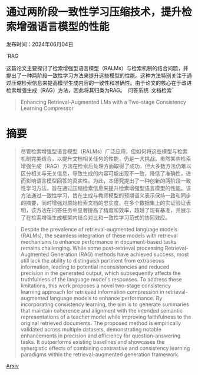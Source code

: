 # 通过两阶段一致性学习压缩技术，提升检索增强语言模型的性能

发布时间：2024年06月04日

`RAG

这篇论文主要探讨了检索增强型语言模型（RALMs）与检索机制的结合问题，并提出了一种两阶段一致性学习方法来提升这些模型的性能。这种方法特别关注于通过压缩检索信息来提高模型生成内容的一致性和准确性。由于论文的核心在于改进检索增强生成（RAG）方法，因此将其归类为RAG。` `问答系统` `文档检索`

> Enhancing Retrieval-Augmented LMs with a Two-stage Consistency Learning Compressor

# 摘要

> 尽管检索增强型语言模型（RALMs）广泛应用，但如何将这些模型与检索机制完美结合，以提升文档相关任务的性能，仍是一大挑战。虽然某些检索增强生成（RAG）方法在检索后处理方面取得了成功，但大多数方法仍难以区分相关与无关信息，导致生成的内容可能出现不一致，降低了准确性，进而影响语言模型回答的真实性。为此，本研究提出了一种创新的两阶段一致性学习方法，旨在通过压缩检索信息来提升检索增强型语言模型的性能。该方法通过一致性学习，旨在生成与教师模型的预期语义表示保持一致和同步的摘要，同时增强对原始检索文档的忠实度。在多个数据集上的实证验证表明，该方法在问答任务中显著提高了精度和效率，超越了现有基准，并展示了在检索增强生成框架内结合对比和一致性学习范式的协同效应。

> Despite the prevalence of retrieval-augmented language models (RALMs), the seamless integration of these models with retrieval mechanisms to enhance performance in document-based tasks remains challenging. While some post-retrieval processing Retrieval-Augmented Generation (RAG) methods have achieved success, most still lack the ability to distinguish pertinent from extraneous information, leading to potential inconsistencies and reduced precision in the generated output, which subsequently affects the truthfulness of the language model's responses. To address these limitations, this work proposes a novel two-stage consistency learning approach for retrieved information compression in retrieval-augmented language models to enhance performance. By incorporating consistency learning, the aim is to generate summaries that maintain coherence and alignment with the intended semantic representations of a teacher model while improving faithfulness to the original retrieved documents. The proposed method is empirically validated across multiple datasets, demonstrating notable enhancements in precision and efficiency for question-answering tasks. It outperforms existing baselines and showcases the synergistic effects of combining contrastive and consistency learning paradigms within the retrieval-augmented generation framework.

[Arxiv](https://arxiv.org/abs/2406.02266)